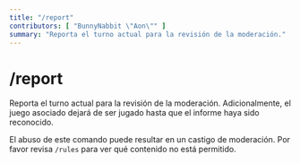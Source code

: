```yaml
---
title: "/report"
contributors: [ "BunnyNabbit \"Aon\"" ]
summary: "Reporta el turno actual para la revisión de la moderación."
---
```


# /report

Reporta el turno actual para la revisión de la moderación. Adicionalmente, el juego asociado dejará de ser jugado hasta que el informe haya sido reconocido.

El abuso de este comando puede resultar en un castigo de moderación. Por favor revisa `/rules` para ver qué contenido no está permitido.
